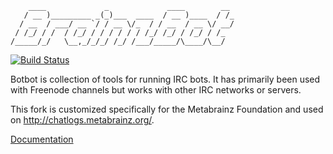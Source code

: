 ```
    ____             _             ____        __ 
   / __ )_________ _(_)___  ____  / __ )____  / /_
  / __  / ___/ __ `/ / __ \/_  / / __  / __ \/ __/
 / /_/ / /  / /_/ / / / / / / /_/ /_/ / /_/ / /_  
/_____/_/   \__,_/_/_/ /_/ /___/_____/\____/\__/  

```

[![Build Status](https://api.travis-ci.org/BotBotMe/botbot-web.png)](https://travis-ci.org/BotBotMe/botbot-web)

Botbot is collection of tools for running IRC bots. It has primarily been
used with Freenode channels but works with other IRC networks or servers.

This fork is customized specifically for the Metabrainz Foundation and used on http://chatlogs.metabrainz.org/.

[Documentation](http://botbot.readthedocs.org/en/latest/)

